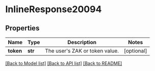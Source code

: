 # InlineResponse20094

## Properties
Name | Type | Description | Notes
------------ | ------------- | ------------- | -------------
**token** | **str** | The user&#x27;s ZAK or token value. | [optional] 

[[Back to Model list]](../README.md#documentation-for-models) [[Back to API list]](../README.md#documentation-for-api-endpoints) [[Back to README]](../README.md)

